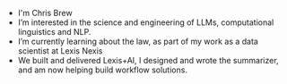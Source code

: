 - I'm Chris Brew
- I’m interested in the science and engineering of LLMs, computational linguistics and NLP.
- I’m currently learning about the law, as part of my work as a data scientist at Lexis Nexis 
- We built and delivered Lexis+AI, I designed and wrote the summarizer, and am now helping build workflow solutions.

<!---
cbrew/cbrew is a ✨ special ✨ repository because its `README.md` (this file) appears on your GitHub profile.
You can click the Preview link to take a look at your changes.
--->
